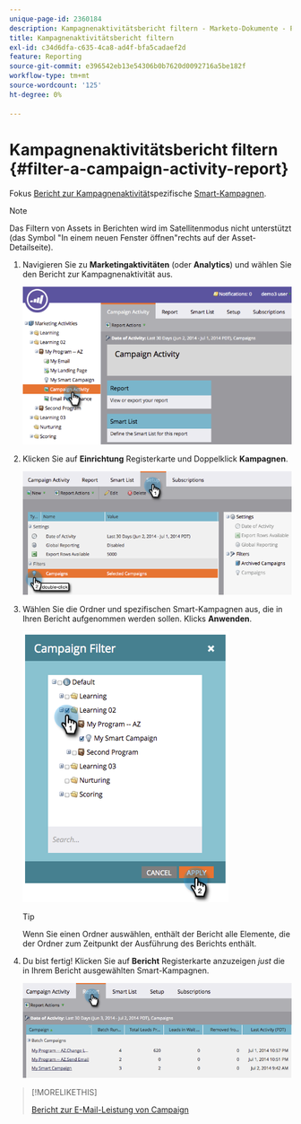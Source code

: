 ```yaml
---
unique-page-id: 2360184
description: Kampagnenaktivitätsbericht filtern - Marketo-Dokumente - Produktdokumentation
title: Kampagnenaktivitätsbericht filtern
exl-id: c34d6dfa-c635-4ca8-ad4f-bfa5cadaef2d
feature: Reporting
source-git-commit: e396542eb13e54306b0b7620d0092716a5be182f
workflow-type: tm+mt
source-wordcount: '125'
ht-degree: 0%

---
```


# Kampagnenaktivitätsbericht filtern {#filter-a-campaign-activity-report}

Fokus [Bericht zur Kampagnenaktivität](/help/marketo/product-docs/reporting/basic-reporting/report-types/campaign-activity-report.md)spezifische [Smart-Kampagnen](/help/marketo/product-docs/core-marketo-concepts/smart-campaigns/creating-a-smart-campaign/understanding-batch-and-trigger-smart-campaigns.md).

>[!NOTE]
>
>Das Filtern von Assets in Berichten wird im Satellitenmodus nicht unterstützt (das Symbol &quot;In einem neuen Fenster öffnen&quot;rechts auf der Asset-Detailseite).

1. Navigieren Sie zu **Marketingaktivitäten** (oder **Analytics**) und wählen Sie den Bericht zur Kampagnenaktivität aus.

   ![](assets/image2014-9-16-16-3a13-3a56.png)

1. Klicken Sie auf **Einrichtung** Registerkarte und Doppelklick **Kampagnen**.

   ![](assets/image2014-9-16-16-3a14-3a1.png)

1. Wählen Sie die Ordner und spezifischen Smart-Kampagnen aus, die in Ihren Bericht aufgenommen werden sollen. Klicks **Anwenden**.

   ![](assets/image2014-9-16-16-3a14-3a11.png)

   >[!TIP]
   >
   >Wenn Sie einen Ordner auswählen, enthält der Bericht alle Elemente, die der Ordner zum Zeitpunkt der Ausführung des Berichts enthält.

1. Du bist fertig! Klicken Sie auf **Bericht** Registerkarte anzuzeigen _just_ die in Ihrem Bericht ausgewählten Smart-Kampagnen.

   ![](assets/image2014-9-16-16-3a14-3a32.png)

>[!MORELIKETHIS]
>
>[Bericht zur E-Mail-Leistung von Campaign](/help/marketo/product-docs/reporting/basic-reporting/report-types/campaign-email-performance-report.md)
